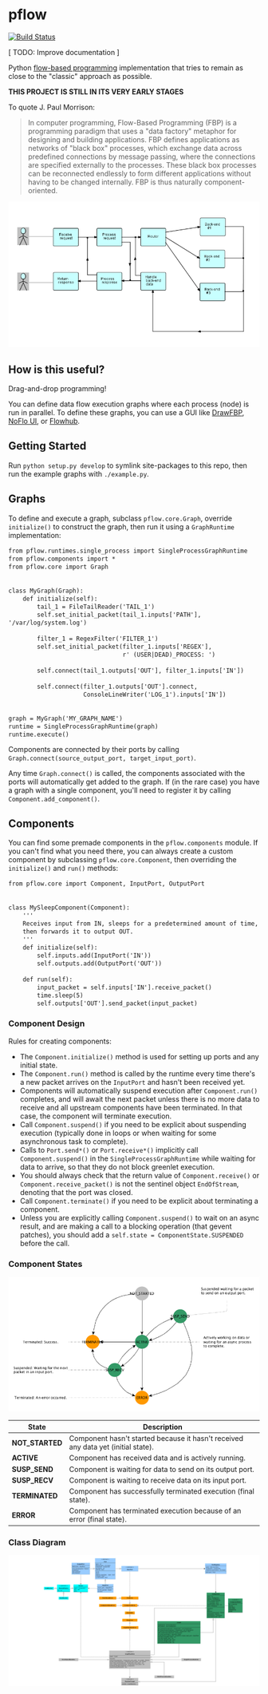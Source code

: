 # pflow

[![Build Status](https://travis-ci.org/Flushot/pflow.svg)](https://travis-ci.org/Flushot/pflow)

[ TODO: Improve documentation ]

Python [flow-based programming](http://www.jpaulmorrison.com/fbp/) implementation that tries to remain as close
to the "classic" approach as possible.

**THIS PROJECT IS STILL IN ITS VERY EARLY STAGES**

To quote J. Paul Morrison:
> In computer programming, Flow-Based Programming (FBP) is a programming paradigm that uses a "data factory" metaphor 
for designing and building applications. FBP defines applications as networks of "black box" processes, which exchange 
data across predefined connections by message passing, where the connections are specified externally to the processes. 
These black box processes can be reconnected endlessly to form different applications without having to be changed 
internally. FBP is thus naturally component-oriented.

![Flow-based programming example](./docs/fbp-example.jpg)

## How is this useful?

Drag-and-drop programming!

You can define data flow execution graphs where each process (node) is run in parallel. To define these graphs, you can
use a GUI like [DrawFBP](https://github.com/jpaulm/drawfbp), [NoFlo UI](https://github.com/noflo/noflo-ui), 
or [Flowhub](https://flowhub.io/).

## Getting Started

Run `python setup.py develop` to symlink site-packages to this repo, 
then run the example graphs with `./example.py`.

## Graphs

To define and execute a graph, subclass `pflow.core.Graph`, override `initialize()` to construct the graph,
then run it using a `GraphRuntime` implementation:

    from pflow.runtimes.single_process import SingleProcessGraphRuntime
    from pflow.components import *
    from pflow.core import Graph

    
    class MyGraph(Graph):
        def initialize(self):
            tail_1 = FileTailReader('TAIL_1')
            self.set_initial_packet(tail_1.inputs['PATH'], '/var/log/system.log')
    
            filter_1 = RegexFilter('FILTER_1')
            self.set_initial_packet(filter_1.inputs['REGEX'],
                                    r' (USER|DEAD)_PROCESS: ')
    
            self.connect(tail_1.outputs['OUT'], filter_1.inputs['IN'])
    
            self.connect(filter_1.outputs['OUT'].connect,
                         ConsoleLineWriter('LOG_1').inputs['IN'])    


    graph = MyGraph('MY_GRAPH_NAME')
    runtime = SingleProcessGraphRuntime(graph)
    runtime.execute()

Components are connected by their ports by calling `Graph.connect(source_output_port, target_input_port)`.

Any time `Graph.connect()` is called, the components associated with the ports will automatically get added to the
graph. If (in the rare case) you have a graph with a single component, you'll need to register it by calling
`Component.add_component()`.

## Components

You can find some premade components in the `pflow.components` module. If you can't find what you need there,
you can always create a custom component by subclassing `pflow.core.Component`, then overriding the `initialize()` 
and `run()` methods:

    from pflow.core import Component, InputPort, OutputPort
    
    
    class MySleepComponent(Component):
        '''
        Receives input from IN, sleeps for a predetermined amount of time,
        then forwards it to output OUT.
        '''
        def initialize(self):
            self.inputs.add(InputPort('IN'))
            self.outputs.add(OutputPort('OUT'))
           
        def run(self):
            input_packet = self.inputs['IN'].receive_packet()
            time.sleep(5)
            self.outputs['OUT'].send_packet(input_packet)

### Component Design

Rules for creating components:

* The `Component.initialize()` method is used for setting up ports and any initial state.
* The `Component.run()` method is called by the runtime every time there's a new packet arrives on the `InputPort`
  and hasn't been received yet.
* Components will automatically suspend execution after `Component.run()` completes, and will await the next packet
  unless there is no more data to receive and all upstream components have been terminated. In that case, the component
  will terminate execution.
* Call `Component.suspend()` if you need to be explicit about suspending execution (typically done in loops or when 
  waiting for some asynchronous task to complete).
* Calls to `Port.send*()` or `Port.receive*()` implicitly call `Component.suspend()` in the `SingleProcessGraphRuntime`
  while waiting for data to arrive, so that they do not block greenlet execution.
* You should always check that the return value of `Component.receive()` or `Component.receive_packet()` is not the
  sentinel object `EndOfStream`, denoting that the port was closed.
* Call `Component.terminate()` if you need to be explicit about terminating a component.
* Unless you are explicitly calling `Component.suspend()` to wait on an async result, and are making a call to a 
  blocking operation (that gevent patches), you should add a `self.state = ComponentState.SUSPENDED` before the call.

### Component States

![Component states](./docs/states.png)

| State | Description |
| ----- | ----------- |
| **NOT_STARTED** | Component hasn't started because it hasn't received any data yet (initial state). |
| **ACTIVE** | Component has received data and is actively running. |
| **SUSP_SEND** | Component is waiting for data to send on its output port. |
| **SUSP_RECV** | Component is waiting to receive data on its input port. |
| **TERMINATED** | Component has successfully terminated execution (final state). |
| **ERROR** | Component has terminated execution because of an error (final state). |

### Class Diagram

![Class diagram](./docs/class-diagram.png)
